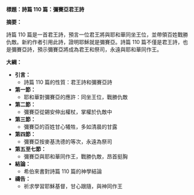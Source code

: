 **標題：詩篇 110 篇：彌賽亞君王詩**

**摘要：**

詩篇 110 篇是一首君王詩，預言一位君王將與耶和華同坐王位，並帶領百姓戰勝仇敵。新約作者引用此詩，證明耶穌就是彌賽亞。詩篇 110 篇不僅是君王詩，也是彌賽亞詩，預示彌賽亞將成為君王和祭司，永遠與耶和華同作王。

**大綱：**

* **引言：**
    * 詩篇 110 篇的性質：君王詩和彌賽亞詩
* **第一節：**
    * 耶和華對彌賽亞的應許：同坐王位，戰勝仇敵
* **第二節：**
    * 彌賽亞從錫安伸出權杖，掌權於仇敵中
* **第三節：**
    * 彌賽亞的百姓甘心犧牲，多如清晨的甘露
* **第四節：**
    * 彌賽亞按麥基洗德的等次，永遠為祭司
* **第五至七節：**
    * 彌賽亞與耶和華同作王，戰勝仇敵，昂首挺胸
* **結論：**
    * 希伯來書對詩篇 110 篇的神學結論
* **禱告：**
    * 祈求學習耶穌基督，甘心跟隨，與神同作王